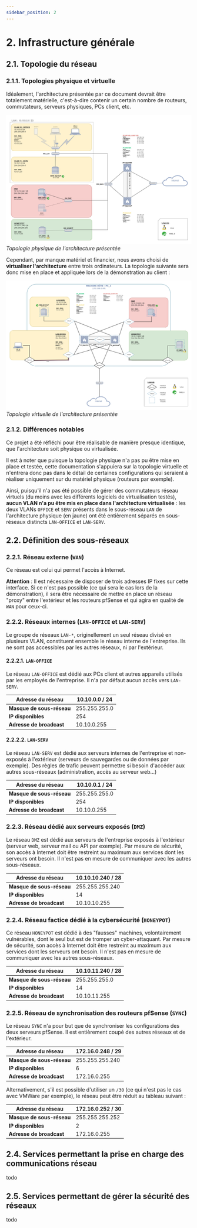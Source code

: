 ```yaml
---
sidebar_position: 2
---
```


# 2. Infrastructure générale

## 2.1. Topologie du réseau

### 2.1.1. Topologies physique et virtuelle

Idéalement, l'architecture présentée par ce document devrait être totalement matérielle, c'est-à-dire contenir un certain nombre de routeurs, commutateurs, serveurs physiques, PCs client, etc.

![Topologie physique](./img/topologie_physique.jpg)
*Topologie physique de l'architecture présentée*

Cependant, par manque matériel et financier, nous avons choisi de **virtualiser l'architecture** entre trois ordinateurs. La topologie suivante sera donc mise en place et appliquée lors de la démonstration au client :

![Topologie virtuelle](./img/topologie_virtuelle.jpg)
*Topologie virtuelle de l'architecture présentée*
### 2.1.2. Différences notables

Ce projet a été réfléchi pour être réalisable de manière presque identique, que l'architecture soit physique ou virtualisée.

Il est à noter que puisque la topologie physique n'a pas pu être mise en place et testée, cette documentation s'appuiera sur la topologie virtuelle et n'entrera donc pas dans le détail de certaines configurations qui seraient à réaliser uniquement sur du matériel physique (routeurs par exemple).

Ainsi, puisqu'il n'a pas été possible de gérer des commutateurs réseau virtuels (du moins avec les différents logiciels de virtualisation testés), **aucun VLAN n'a pu être mis en place dans l'architecture virtualisée** : les deux VLANs `OFFICE` et `SERV` présents dans le sous-réseau `LAN` de l'architecture physique (en jaune) ont été entièrement séparés en sous-réseaux distincts `LAN-OFFICE` et `LAN-SERV`.
## 2.2. Définition des sous-réseaux

### 2.2.1. Réseau externe (`WAN`)

Ce réseau est celui qui permet l'accès à Internet.

**Attention** : Il est nécessaire de disposer de trois adresses IP fixes sur cette interface. Si ce n'est pas possible (ce qui sera le cas lors de la démonstration), il sera être nécessaire de mettre en place un réseau "proxy" entre l'extérieur et les routeurs pfSense et qui agira en qualité de `WAN` pour ceux-ci.
### 2.2.2. Réseaux internes (`LAN-OFFICE` et `LAN-SERV`)

Le groupe de réseaux `LAN-*`, originellement un seul réseau divisé en plusieurs VLAN, constituent ensemble le réseau interne de l'entreprise. Ils ne sont pas accessibles par les autres réseaux, ni par l'extérieur.

#### 2.2.2.1. `LAN-OFFICE`

Le réseau `LAN-OFFICE` est dédié aux PCs client et autres appareils utilisés par les employés de l'entreprise. Il n'a par défaut aucun accès vers `LAN-SERV`.

| Adresse du réseau         | 10.10.0.0 / 24 |
| ------------------------- | -------------- |
| **Masque de sous-réseau** | 255.255.255.0  |
| **IP disponibles**        | 254            |
| **Adresse de broadcast**  | 10.10.0.255    |

#### 2.2.2.2. `LAN-SERV`

Le réseau `LAN-SERV` est dédié aux serveurs internes de l'entreprise et non-exposés à l'extérieur (serveurs de sauvegardes ou de données par exemple). Des règles de trafic peuvent permettre si besoin d'accéder aux autres sous-réseaux (administration, accès au serveur web...)

| Adresse du réseau         | 10.10.0.1 / 24 |
| ------------------------- | -------------- |
| **Masque de sous-réseau** | 255.255.255.0  |
| **IP disponibles**        | 254            |
| **Adresse de broadcast**  | 10.10.0.255    |

### 2.2.3. Réseau dédié aux serveurs exposés (`DMZ`)

Le réseau `DMZ` est dédié aux serveurs de l'entreprise exposés à l'extérieur (serveur web, serveur mail ou API par exemple). Par mesure de sécurité, son accès à Internet doit être restreint au maximum aux services dont les serveurs ont besoin. Il n'est pas en mesure de communiquer avec les autres sous-réseaux.

| Adresse du réseau         | 10.10.10.240 / 28 |
| ------------------------- | ----------------- |
| **Masque de sous-réseau** | 255.255.255.240   |
| **IP disponibles**        | 14                |
| **Adresse de broadcast**  | 10.10.10.255      |

### 2.2.4. Réseau factice dédié à la cybersécurité (`HONEYPOT`)

Ce réseau `HONEYPOT` est dédié à des "fausses" machines, volontairement vulnérables, dont le seul but est de tromper un cyber-attaquant. Par mesure de sécurité, son accès à Internet doit être restreint au maximum aux services dont les serveurs ont besoin. Il n'est pas en mesure de communiquer avec les autres sous-réseaux.

| Adresse du réseau         | 10.10.11.240 / 28 |
| ------------------------- | ----------------- |
| **Masque de sous-réseau** | 255.255.255.0     |
| **IP disponibles**        | 14                |
| **Adresse de broadcast**  | 10.10.11.255      |

### 2.2.5. Réseau de synchronisation des routeurs pfSense (`SYNC`)

Le réseau `SYNC` n'a pour but que de synchroniser les configurations des deux serveurs pfSense. Il est entièrement coupé des autres réseaux et de l'extérieur.

| Adresse du réseau         | 172.16.0.248 / 29 |
| ------------------------- | ----------------- |
| **Masque de sous-réseau** | 255.255.255.240   |
| **IP disponibles**        | 6                 |
| **Adresse de broadcast**  | 172.16.0.255      |

Alternativement, s'il est possible d'utiliser un `/30` (ce qui n'est pas le cas avec VMWare par exemple), le réseau peut être réduit au tableau suivant :

| Adresse du réseau         | 172.16.0.252 / 30 |
| ------------------------- | ----------------- |
| **Masque de sous-réseau** | 255.255.255.252   |
| **IP disponibles**        | 2                 |
| **Adresse de broadcast**  | 172.16.0.255      |

## 2.4. Services permettant la prise en charge des communications réseau
todo
## 2.5. Services permettant de gérer la sécurité des réseaux

todo
